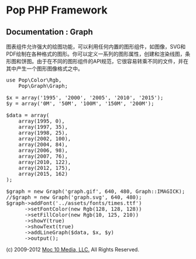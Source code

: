 Pop PHP Framework
=================

Documentation : Graph
---------------------

图表组件允许强大的绘图功能，可以利用任何内置的图形组件，如图像，SVG和PDF绘制在各种格式的图形。你可以定义一系列的图形属性，创建和渲染线图，条形图和饼图。由于在不同的图形组件的API规范，它很容易转乘不同的文件，并在其中产生一个图形图像格式之中。

<pre>
use Pop\Color\Rgb,
    Pop\Graph\Graph;

$x = array('1995', '2000', '2005', '2010', '2015');
$y = array('0M', '50M', '100M', '150M', '200M');

$data = array(
    array(1995, 0),
    array(1997, 35),
    array(1998, 25),
    array(2002, 100),
    array(2004, 84),
    array(2006, 98),
    array(2007, 76),
    array(2010, 122),
    array(2012, 175),
    array(2015, 162)
);

$graph = new Graph('graph.gif', 640, 480, Graph::IMAGICK);
//$graph = new Graph('graph.svg', 640, 480);
$graph->addFont('../assets/fonts/times.ttf')
      ->setFontColor(new Rgb(128, 128, 128))
      ->setFillColor(new Rgb(10, 125, 210))
      ->showY(true)
      ->showText(true)
      ->addLineGraph($data, $x, $y)
      ->output();
</pre>

(c) 2009-2012 [Moc 10 Media, LLC.](http://www.moc10media.com) All Rights Reserved.

